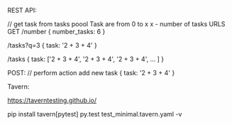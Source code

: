REST API:



// get task from tasks poool
Task are from 0 to x
x - number of tasks
URLS
GET
/number
{
    number_tasks: 6
}

/tasks?q=3
{
    task: '2 + 3 + 4'
}

/tasks
{
    task: ['2 + 3 + 4', '2 + 3 + 4', '2 + 3 + 4', ...  ]
}

POST:
// perform action add new task
{
    task: '2 + 3 + 4'
}



Tavern:

https://taverntesting.github.io/

pip install tavern[pytest]
py.test test_minimal.tavern.yaml  -v